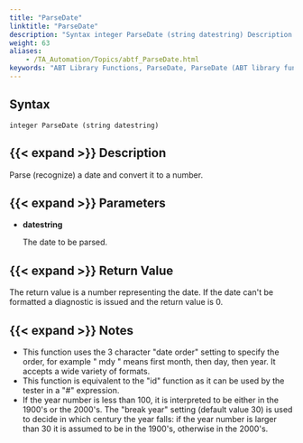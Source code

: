 ```yaml
--- 
title: "ParseDate"
linktitle: "ParseDate"
description: "Syntax integer ParseDate (string datestring) Description Parse (recognize) a date and convert it to a number. Parameters datestring The date to be parsed. Return Value The return value is a number ..."
weight: 63
aliases: 
    - /TA_Automation/Topics/abtf_ParseDate.html
keywords: "ABT Library Functions, ParseDate, ParseDate (ABT library function)"
---
```


## Syntax

`integer ParseDate (string datestring)`

## {{< expand >}} Description

Parse \(recognize\) a date and convert it to a number.

## {{< expand >}} Parameters

-   **datestring**

    The date to be parsed.


## {{< expand >}} Return Value

The return value is a number representing the date. If the date can't be formatted a diagnostic is issued and the return value is 0.

## {{< expand >}} Notes

-   This function uses the 3 character "date order" setting to specify the order, for example " mdy " means first month, then day, then year. It accepts a wide variety of formats.
-   This function is equivalent to the "id" function as it can be used by the tester in a "\#" expression.
-   If the year number is less than 100, it is interpreted to be either in the 1900's or the 2000's. The "break year" setting \(default value 30\) is used to decide in which century the year falls: if the year number is larger than 30 it is assumed to be in the 1900's, otherwise in the 2000's.





